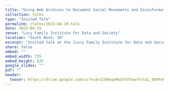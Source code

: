 ```yaml
---
title: "Using Web Archives to Document Social Movements and Disinformation - Practice, Ethics, and Challenges"
collection: talks
type: "Invited Talk"
permalink: /talks/2023-04-19-talk
date: 2023-04-19
venue: "Lucy Family Institute for Data and Society"
location: "South Bend, IN"
excerpt: "Invited talk at the [Lucy Family Institute for Data and Society](https://lucyinstitute.nd.edu/), University of Notre Dame"
share: false
embed: ""
embed_width: 735
embed_height: 525
google_slides: ""
pdf: ""
header:
  teaser: https://drive.google.com/uc?=id=1CbNnqvMw1hfeTowrhsldi_9O0feRCTL8
---
```

